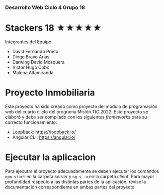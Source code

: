 ### Desarrollo Web Ciclo 4 Grupo 18
# Stackers 18 ★★★★★

Integrantes del Equipo:
* David Fernando Prieto
* Diego Bravo Arias
* Darwing David Mosquera
* Victor Hugo Cobo
* Malena Altamiranda

# Proyecto Inmobiliaria
Este proyecto ha sido creado como proyecto del modulo de programación web del cuarto cilclo del programa Misión TIC 2022. Este proyecto se elaboró y debe ser compilado con los siguientes _frameworks_ para su correcto funcionamiento:

* Loopback: https://loopback.io/
* Angular CLI: https://angular.io/

# Ejecutar la aplicacion
Para ejecutar el proyecto adecuadamente se deben ejecutar los comandos `npm start` en la carpeta _server_ y `ng s -o` en la carpeta _client_. Para mayor profundidad respecto a las distintas partes de la aplicación, revise la documentación correspondiente en ambas partes del proyecto.
